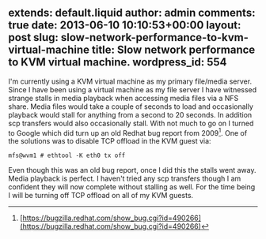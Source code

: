 extends: default.liquid
author: admin
comments: true
date: 2013-06-10 10:10:53+00:00
layout: post
slug: slow-network-performance-to-kvm-virtual-machine
title: Slow network performance to KVM virtual machine.
wordpress_id: 554
---

I'm currently using a KVM virtual machine as my primary file/media server. Since
I have been using a virtual machine as my file server I have witnessed strange
stalls in media playback when accessing media files via a NFS share. Media files
would take a couple of seconds to load and occasionally playback would stall for
anything from a second to 20 seconds. In addition scp transfers would also
occasionally stall. With not much to go on I turned to Google which did turn up
an old Redhat bug report from 2009[^0]. One of the solutions was to disable TCP
offload in the KVM guest via:

    mfs@wvm1 # ethtool -K eth0 tx off

Even though this was an old bug report, once I did this the stalls went away.
Media playback is perfect. I haven't tried any scp transfers though I am
confident they will now complete without stalling as well. For the time being I
will be turning off TCP offload on all of my KVM guests.

[^0]: [https://bugzilla.redhat.com/show_bug.cgi?id=490266](https://bugzilla.redhat.com/show_bug.cgi?id=490266)

